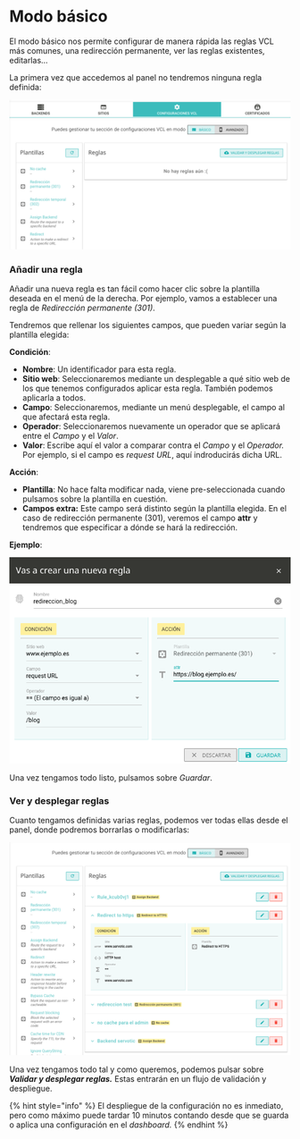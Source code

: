 # Modo básico

El modo básico nos permite configurar de manera rápida las reglas VCL más comunes, una redirección permanente, ver las reglas existentes, editarlas...

La primera vez que accedemos al panel no tendremos ninguna regla definida:

![](<../../../../.gitbook/assets/image (47).png>)

### Añadir una regla

Añadir una nueva regla es tan fácil como hacer clic sobre la plantilla deseada en el menú de la derecha. Por ejemplo, vamos a establecer una regla de _Redirección permanente (301)_.

Tendremos que rellenar los siguientes campos, que pueden variar según la plantilla elegida:

**Condición**:

* **Nombre**: Un identificador para esta regla.
* **Sitio web**: Seleccionaremos mediante un desplegable a qué sitio web de los que tenemos configurados aplicar esta regla. También podemos aplicarla a todos.
* **Campo**: Seleccionaremos, mediante un menú desplegable, el campo al que afectará esta regla.
* **Operador**: Seleccionaremos nuevamente un operador que se aplicará entre el _Campo_ y el _Valor_.
* **Valor**: Escribe aquí el valor a comparar contra el _Campo_ y el _Operador._ Por ejemplo, si el campo es _request URL_, aquí indroducirás dicha URL.

**Acción**:

* **Plantilla**: No hace falta modificar nada, viene pre-seleccionada cuando pulsamos sobre la plantilla en cuestión.
* **Campos extra:** Este campo será distinto según la plantilla elegida. En el caso de redirección permanente (301), veremos el campo **attr** y tendremos que especificar a dónde se hará la redirección.

**Ejemplo**:

![](<../../../../.gitbook/assets/image (48).png>)

Una vez tengamos todo listo, pulsamos sobre _Guardar_.

### Ver y desplegar reglas

Cuanto tengamos definidas varias reglas, podemos ver todas ellas desde el panel, donde podremos borrarlas o modificarlas:

![](<../../../../.gitbook/assets/image (49).png>)

Una vez tengamos todo tal y como queremos, podemos pulsar sobre _**Validar y desplegar reglas.**_  Estas entrarán en un flujo de validación y despliegue.

{% hint style="info" %}
El despliegue de la configuración no es inmediato, pero como máximo puede tardar 10 minutos contando desde que se guarda o aplica una configuración en el _dashboard._
{% endhint %}
